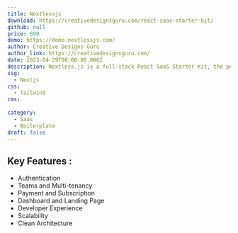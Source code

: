 ```yaml
---
title: Nextlessjs
download: https://creativedesignsguru.com/react-saas-starter-kit/
github: null
price: 699
demo: https://demo.nextlessjs.com/
author: Creative Designs Guru
author_link: https://creativedesignsguru.com/
date: 2023-04-29T00:00:00.000Z
description: Nextless.js is a full-stack React SaaS Starter Kit, the perfect SaaS boilerplate to launch a SaaS faster and earn your first MRR. It includes everything you need to start your product.
ssg:
  - Nextjs
css:
  - Tailwind
cms:
  
category:
  - Saas
  - Boilerplate
draft: false
---
```

## Key Features :

- Authentication
- Teams and Multi-tenancy
- Payment and Subscription
- Dashboard and Landing Page
- Developer Experience
- Scalability
- Clean Architecture